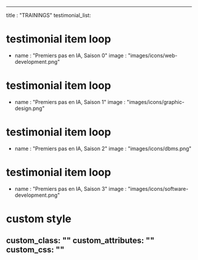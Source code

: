 
---
title : "TRAININGS"
testimonial_list:
# testimonial item loop
- name : "Premiers pas en IA, Saison 0"
  image : "images/icons/web-development.png"
  
# testimonial item loop
- name : "Premiers pas en IA, Saison 1"
  image : "images/icons/graphic-design.png"
  
# testimonial item loop
- name : "Premiers pas en IA, Saison 2"
  image : "images/icons/dbms.png"
  
# testimonial item loop
- name : "Premiers pas en IA, Saison 3"
  image : "images/icons/software-development.png"
  



# custom style
custom_class: "" 
custom_attributes: "" 
custom_css: ""
---
